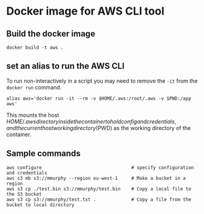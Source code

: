 # Docker image for AWS CLI tool

## Build the docker image

```
docker build -t aws .
```

## set an alias to run the AWS CLI
To run non-interactively in a script you may need to remove the `-it` from the `docker run` command.

```
alias aws='docker run -it --rm -v $HOME/.aws:/root/.aws -v $PWD:/app aws'
```
This mounts the host $HOME/.aws directory inside the container to hold config and credentials, and the current host working directory ($PWD)  as the working directory of the container.

## Sample commands

```
aws configure                                 # specify configuration and credentials
aws s3 mb s3://mmurphy --region eu-west-1     # Make a bucket in a region
aws s3 cp ./test.bin s3://mmurphy/test.bin    # Copy a local file to the S3 bucket
aws s3 cp s3://mmurphy/test.txt .             # Copy a file from the bucket to local directory
```
